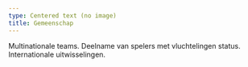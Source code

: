 ```yaml
---
type: Centered text (no image)
title: Gemeenschap
---
```

Multinationale teams.
Deelname van spelers met vluchtelingen status.
Internationale uitwisselingen.